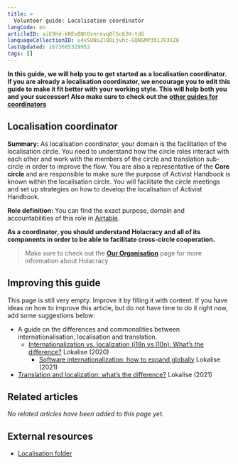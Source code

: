 ```yaml
---
title: >
  Volunteer guide: Localisation coordinator
langCode: en
articleID: aiE9hd-kNEx8NtOvnrnvq0lSc6JH-tdG
languageCollectionID: u4xSUNsZlOOLjvhc-GQNSMP3X1J93XZ6
lastUpdated: 1673685329952
tags: []
---
```


**In this guide, we will help you to get started as a localisation coordinator. If you are already a localisation coordinator, we encourage you to edit this guide to make it fit better with your working style. This will help both you and your successor! Also make sure to check out the** [**other guides for coordinators**](/support/core)

## Localisation coordinator

**Summary:** As localisation coordinator, your domain is the facilitation of the localisation circle. You need to understand how the circle roles interact with each other and work with the members of the circle and translation sub-circle in order to improve the flow. You are also a representative of the **Core circle** and are responsible to make sure the purpose of Activist Handbook is known within the localisation circle. You will facilitate the circle meetings and set up strategies on how to develop the localisation of Activist Handbook.

**Role definition:** You can find the exact purpose, domain and accountabilities of this role in [Airtable](https://airtable.com/shr6GqOJ7587fNbEn/tbloV4g8loVisebVz/viwcTSIOwzDuE9XBn/recEvF60ALJ8P35UT).

**As a coordinator, you should understand Holacracy and all of its components in order to be able to facilitate cross-circle cooperation.**

> Make sure to check out the [**Our Organisation**](/support/organisation) page for more information about Holacracy

## Improving this guide

This page is still very empty. Improve it by filling it with content. If you have ideas on how to improve this article, but do not have time to do it right now, add some suggestions below:

-   A guide on the differences and commonalities between internationalisation, localisation and translation.
    -   [Internationalization vs. localization (i18n vs l10n): What’s the difference?](https://lokalise.com/blog/internationalization-vs-localization/) Lokalise (2020)
        -   [Software internationalization: how to expand globally](https://lokalise.com/blog/software-internationalization/) Lokalise (2021)
-   [Translation and localization: what’s the difference?](https://lokalise.com/blog/translation-and-localization-difference/) Lokalise (2021)

## Related articles

_No related articles have been added to this page yet._

## External resources

-   [Localisation folder](https://drive.google.com/drive/folders/1VYanhnyFSG9KxrgQrv2UuHuUKx2NIyoK?usp=sharing)